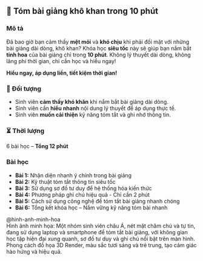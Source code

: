## 📌 Tóm bài giảng khô khan trong 10 phút

### Mô tả  
Đã bao giờ bạn cảm thấy **mệt mỏi** và **khó chịu** khi phải đối mặt với những bài giảng dài dòng, khô khan? Khóa học **siêu tốc** này sẽ giúp bạn nắm bắt **tinh hoa** của bài giảng chỉ trong **10 phút**. Không lý thuyết dài dòng, không lãng phí thời gian, chỉ cần học và hiểu ngay!  

**Hiểu ngay, áp dụng liền, tiết kiệm thời gian!**  

### 🎯 Đối tượng  
- Sinh viên **cảm thấy khó khăn** khi nắm bắt bài giảng dài dòng.  
- Sinh viên cần **hiểu nhanh** nội dung lý thuyết để áp dụng thực tế.  
- Sinh viên **muốn cải thiện** kỹ năng tóm tắt và ghi nhớ thông tin.  

### ⏳ Thời lượng  
6 bài học – **Tổng 12 phút**  

### Bài học  
- **Bài 1:** Nhận diện nhanh ý chính trong bài giảng  
- **Bài 2:** Kỹ thuật tóm tắt thông tin siêu tốc  
- **Bài 3:** Sử dụng sơ đồ tư duy để hệ thống hóa kiến thức  
- **Bài 4:** Phương pháp ghi chú hiệu quả - Chỉ cần 2 phút  
- **Bài 5:** Cách sử dụng công nghệ để tóm tắt bài giảng nhanh chóng  
- **Bài 6:** Tổng kết khóa học – Nắm vững kỹ năng tóm bài nhanh  

@hinh-anh-minh-hoa  
Hình ảnh minh họa: Một nhóm sinh viên châu Á, nét mặt chăm chú và tự tin, đang sử dụng laptop và smartphone để tóm tắt bài giảng, với không gian học tập hiện đại xung quanh, sơ đồ tư duy và ghi chú nổi bật trên màn hình. Phong cách đồ họa 3D Render, màu sắc tươi sáng và trẻ trung, tạo cảm giác hào hứng và hiệu quả.